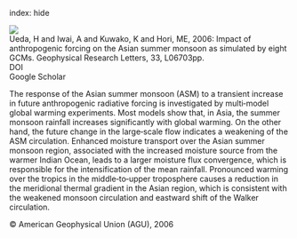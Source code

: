 index: hide

<div class="Citation">
    <div class="Citation-thumb CitationThumb-linked"  data-href="https://doi.org/10.1029/2005gl025336">
      <img src="https://static.claimspace.cloud/climate-study-static/refs/thumbs/12/Ueda_et_al_2006-thumb.png" />
    </div>

  <div class="Citation-body">
    <div class="Citation-text">Ueda, H and Iwai, A and Kuwako, K and Hori, ME, 2006: Impact of anthropogenic forcing on the Asian summer monsoon as simulated by eight GCMs. <span class="Article-journal">Geophysical Research Letters, </span><span class="Article-volume">33, </span>L06703pp.</div>
    <div class="Citation-links">
      <div class="CitationLink" data-href="https://doi.org/10.1029/2005gl025336">
        <div class="CitationLink-icon CitationLink-Doi"></div>
        <div class="CitationLink-text">DOI</div>
      </div>
      <div class="CitationLink" data-href="https://scholar.google.com/scholar?q=10.1029/2005gl025336">
        <div class="CitationLink-icon CitationLink-Scholar"></div>
        <div class="CitationLink-text">Google Scholar</div>
      </div>
    </div>
  </div>
</div>

The response of the Asian summer monsoon (ASM) to a transient increase in future anthropogenic radiative forcing is investigated by multi‐model global warming experiments. Most models show that, in Asia, the summer monsoon rainfall increases significantly with global warming. On the other hand, the future change in the large‐scale flow indicates a weakening of the ASM circulation. Enhanced moisture transport over the Asian summer monsoon region, associated with the increased moisture source from the warmer Indian Ocean, leads to a larger moisture flux convergence, which is responsible for the intensification of the mean rainfall. Pronounced warming over the tropics in the middle‐to‐upper troposphere causes a reduction in the meridional thermal gradient in the Asian region, which is consistent with the weakened monsoon circulation and eastward shift of the Walker circulation.

<div class="Citation-copy">
&copy; American Geophysical Union (AGU), 2006
</div>